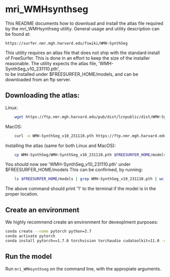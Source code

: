 # mri_WMHsynthseg

This README documents how to download and install the atlas file required by the
mri_WMHsynthseg utility. General usage and utility description can be found at:
    
    https://surfer.nmr.mgh.harvard.edu/fswiki/WMH-SynthSeg

This utility requires an atlas file that does not ship with the standard install
of FreeSurfer. This is done in an effort to keep the size of the installer
reasonable. The utility expects the atlas file, 'WMH-SynthSeg_v10_231110.pth',  
to be installed under $FREESURFER_HOME/models, and can be downloaded from an ftp
server.

## Downloading the atlas:
Linux:

```bash
    wget https://ftp.nmr.mgh.harvard.edu/pub/dist/lcnpublic/dist/WMH-SynthSeg/WMH-SynthSeg_v10_231110.pth 
```


MacOS:

```bash
    curl -o WMH-SynthSeg_v10_231110.pth https://ftp.nmr.mgh.harvard.edu/pub/dist/lcnpublic/dist/WMH-SynthSeg/WMH-SynthSeg_v10_231110.pth 
```

Installing the atlas (same for both Linux and MacOS):
```bash
    cp WMH-SynthSeg/WMH-SynthSeg_v10_231110.pth $FREESURFER_HOME/models
```

You should now see 'WMH-SynthSeg_v10_231110.pth' under $FREESURFER_HOME/models
This can be confirmed, by running:
```bash
    ls $FREESURFER_HOME/models | grep WMH-SynthSeg_v10_231110.pth | wc -l
```

The above command should print '1' to the terminal if the model is in the proper
location.

## Create an environment 
We highly recommend create an environment for deveoplment purposes:
```bash
conda create --name pytorch python=3.7
conda activate pytorch
conda install pytorch==1.7.0 torchvision torchaudio cudatoolkit=11.0 -c pytorch*
```

## Run the model

Run `mri_WMHsynthseg` on the command line, with the appropiate arguments.

